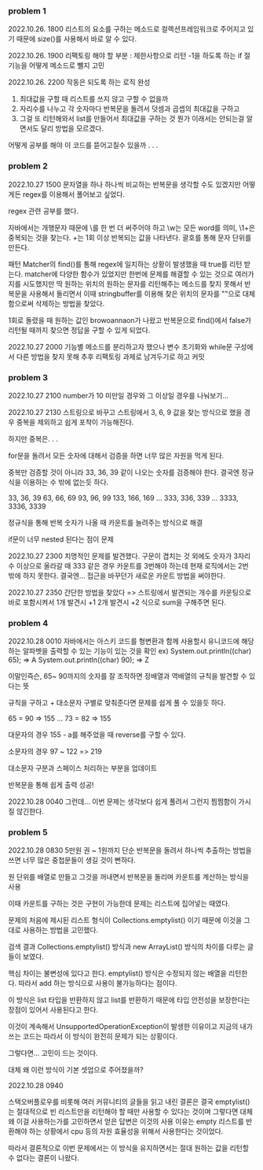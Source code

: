 ### problem 1 

2022.10.26. 1800
리스트의 요소를 구하는 메소드로 컬렉션프레임워크로 주어지고 있기 때문에 size()를 사용해서 바로 알 수 있다. 

2022.10.26. 1900
리팩토링 해야 할 부분 : 제한사항으로 리턴 -1을 하도록 하는 if 절 기능을 어떻게 메소드로 뺄지 고민 

2022.10.26. 2200
작동은 되도록 하는 로직 완성
1. 최대값을 구할 때 리스트를 쓰지 않고 구할 수 없을까
2. 자리수를 나누고 각 숫자마다 반복문을 돌려서 덧셈과 곱셉의 최대값을 구하고
3. 그걸 또 리턴해와서 list를 만들어서 최대값을 구하는 것
뭔가 이래서는 안되는걸 알면서도 달리 방법을 모르겠다. 

어떻게 공부를 해야 이 코드를 뜯어고칠수 있을까 . . .


### problem 2 

2022.10.27 1500
문자열을 하나 하나씩 비교하는 반복문을 생각할 수도 있겠지만
어떻게든 regex를 이용해서 풀어보고 싶었다. 

regex 관련 공부를 했다. 

자바에서는 개행문자 때문에 \를 한 번 더 써주어야 하고 
\w는 모든 word를 의미, \1+은 중복되는 것을 찾는다. 
+는 1회 이상 반복되는 값을 나타낸다. 
괄호를 통해 문자 단위를 만든다. 

패턴 Matcher의 find()를 통해 regex에 일치하는 상황이 발생했을 때 true를 리턴 받는다.
matcher에 다양한 함수가 있었지만 한번에 문제를 해결할 수 있는 것으로 
여러가지를 시도했지만 딱 원하는 위치의 원하는 문자를 리턴해주는 메소드를 
찾지 못해서 반복문을 사용해서 돌리면서 
이때 stringbuffer를 이용해 찾은 위치의 문자를 ""으로 대체함으로써 삭제하는 방법을 찾았다.

1회로 돌렸을 때 원하는 값인 browoannaon가 나왔고 
반복문으로 find()에서 false가 리턴될 때까지 찾으면 정답을 구할 수 있게 되었다. 

2022.10.27 2000 
기능별 메소드를 분리하고자 했으나 변수 초기화와 while문 구성에서 다른 방법을 찾지 못해
추후 리팩토링 과제로 남겨두기로 하고 커밋 


### problem 3 

2022.10.27 2100
number가 10 미만일 경우와 그 이상일 경우를 나눠보기... 

2022.10.27 2130
스트링으로 바꾸고 스트링에서 3, 6, 9 값을 찾는 방식으로 했을 경우
중복을 제외하고 쉽게 포착이 가능해진다. 

하지만 중복은. . . 

for문을 돌려서 모든 숫자에 대해서 검증을 하면 너무 많은 자원을 먹게 된다. 

중복만 검증할 것이 아니라 
33, 36, 39 같이 나오는 숫자를 검증해야 한다. 
결국엔 정규식을 이용하는 수 밖에 없는듯 하다. 

33, 36, 39 
63, 66, 69 
93, 96, 99 
133, 166, 169
...
333, 336, 339 
...
3333, 3336, 3339

정규식을 통해 반복 숫자가 나올 때 
카운트를 늘려주는 방식으로 해결 

if문이 너무 nested 된다는 점이 문제 

2022.10.27 2300
치명적인 문제를 발견했다. 
구문이 겹치는 것 외에도 숫자가 3자리수 이상으로 올라갈 때 333 같은 경우 
카운트를 3번해야 하는데 현재 로직에서는 2번 밖에 하지 못한다. 
결국엔...
접근을 바꾸던가 
새로운 카운트 방법을 써야한다. 


2022.10.27 2350
간단한 방법을 찾았다 => 스트링에서 발견되는 개수를 카운팅으로 바로 포함시켜서 
1개 발견시 +1 2개 발견시 +2 식으로 sum을 구해주면 된다. 


### problem 4 


2022.10.28 0010
자바에서는 아스키 코드를 형변환과 함께 사용할시 유니코드에 해당하는
알파벳을 출력할 수 있는 기능이 있는 것을 확인 
ex) 
System.out.println((char) 65); => A
System.out.println((char) 90); => Z

이말인즉슨, 65~ 90까지의 숫자를 잘 조작하면
정배열과 역배열의 규칙을 발견할 수 있다는 뜻 

규칙을 구하고 + 대소문자 구별로 맞춰준다면
문제를 쉽게 풀 수 있을듯 하다. 

65 = 90 => 155 
... 
73 = 82 => 155

대문자의 경우 155 - a를 해주었을 때 
reverse를 구할 수 있다. 


소문자의 경우 97 ~ 122 
=> 219

대소문자 구분과 스페이스 처리하는 부분을 
업데이트 

반복문을 통해 쉽게 출력 성공!

2022.10.28 0040
그런데... 
이번 문제는 생각보다 쉽게 풀려서 그런지
찜찜함이 가시질 않긴한다. 



### problem 5

2022.10.28 0830
5만원 권 ~ 1원까지 단순 반복문을 돌려서 
하나씩 추출하는 방법을 쓰면 너무 많은 중첩문들이 생길 것이 뻔하다. 

원 단위를 배열로 만들고 그것을 꺼내면서 
반복문을 돌리며 카운트를 계산하는 방식을 사용 

이때 카운트를 구하는 것은 구현이 가능한데 문제는 
리스트에 집어넣는 때였다. 

문제의 처음에 제시된 리스트 형식이 Collections.emptylist() 이기 때문에
이것을 그대로 사용하는 방법을 고민했다. 

검색 결과 Collections.emptylist() 방식과 new ArrayList() 방식의 차이를 다루는 글들이 보였다. 

핵심 차이는 불변성에 있다고 한다. 
emptylist() 방식은 수정되지 않는 배열을 리턴한다. 
따라서 add 하는 방식으로 사용이 불가능하다는 점이다. 

이 방식은 list 타입을 반환하지 않고 list<T>를 반환하기 때문에 타입 안전성을 보장한다는 
장점이 있어서 사용된다고 한다. 

이것이
계속해서 UnsupportedOperationException이 발생한 이유이고
지금의 내가 쓰는 코드는 따라서 이 방식이 완전히 문제가 되는 
상황이다. 

그렇다면...
고민이 드는 것이다. 

대체 왜 이런 방식이 기본 셋업으로 주어졌을까? 

2022.10.28 0940

스택오버플로우를 비롯해 여러 커뮤니티의 글들을 
읽고 내린 결론은 
결국 emptylist()는 절대적으로 빈 리스트만을 리턴해야 할 때만 
사용할 수 있다는 것이며 
그렇다면 대체 왜 이걸 사용하는가를 고민하면서
얻은 답변은 
이것의 사용 이유는 empty 리스트를 반환해야 하는 상황에서
cpu 등의 자원 효율성을 위해서 사용한다는 것이었다. 

따라서 결론적으로 이번 문제에서는 이 방식을 유지하면서는
절대 원하는 값을 리턴할 수 없다는 결론이 나왔다. 


